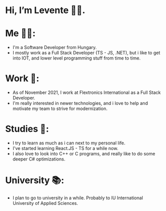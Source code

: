 # Hi, I’m Levente 🙋‍♂️.

# Me 👩‍💻:
- I'm a Software Developer from Hungary.
- I mostly work as a Full Stack Developer (TS - JS, .NET), but i like to get into IOT, and lower level programming stuff from time to time.

# Work 🏢:
- As of November 2021, I work at Flextronics International as a Full Stack Developer.
- I'm really interested in newer technologies, and i love to help and motivate my team to strive for modernization.

# Studies 🏫:
- I try to learn as much as i can next to my personal life.
- I've started learning React.JS - TS for a while now.
- I also love to look into C++ or C programs, and really like to do some deeper C# optimizations.

# University 📚:
- I plan to go to university in a while. Probably to IU International University of Applied Sciences.
